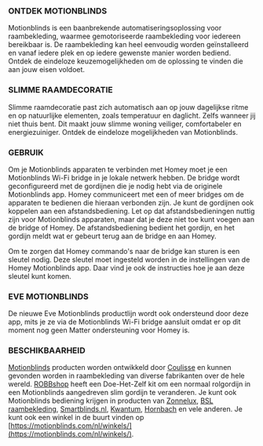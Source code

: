### ONTDEK MOTIONBLINDS
Motionblinds is een baanbrekende automatiseringsoplossing voor raambekleding, waarmee gemotoriseerde raambekleding voor iedereen bereikbaar is. De raambekleding kan heel eenvoudig worden geïnstalleerd en vanaf iedere plek en op iedere gewenste manier worden bediend. Ontdek de eindeloze keuzemogelijkheden om de oplossing te vinden die aan jouw eisen voldoet.

### SLIMME RAAMDECORATIE
Slimme raamdecoratie past zich automatisch aan op jouw dagelijkse ritme en op natuurlijke elementen, zoals temperatuur en daglicht. Zelfs wanneer jij niet thuis bent. Dit maakt jouw slimme woning veiliger, comfortabeler en energiezuiniger. Ontdek de eindeloze mogelijkheden van Motionblinds.

### GEBRUIK
Om je Motionblinds apparaten te verbinden met Homey moet je een Motionblinds Wi-Fi bridge in je lokale netwerk hebben. De bridge wordt geconfigureerd met de gordijnen die je nodig hebt via de originele Motionblinds app. Homey communiceert met een of meer bridges om de apparaten te bedienen die hieraan verbonden zijn. Je kunt de gordijnen ook koppelen aan een afstandsbediening. Let op dat afstandsbedieningen nuttig zijn voor Motionblinds apparaten, maar dat je deze niet toe kunt voegen aan de bridge of Homey. De afstandsbediening bedient het gordijn, en het gordijn meldt wat er gebeurt terug aan de bridge en aan Homey.

Om te zorgen dat Homey commando's naar de bridge kan sturen is een sleutel nodig. Deze sleutel moet ingesteld worden in de instellingen van de Homey Motionblinds app. Daar vind je ook de instructies hoe je aan deze sleutel kunt komen.

### EVE MOTIONBLINDS
De nieuwe Eve Motionblinds productlijn wordt ook ondersteund door deze app, mits je ze via de Motionblinds Wi-Fi bridge aansluit omdat er op dit moment nog geen Matter ondersteuning voor Homey is.

### BESCHIKBAARHEID
[Motionblinds](https://motionblinds.com/nl/) producten worden ontwikkeld door [Coulisse](https://coulisse.com/) en kunnen gevonden worden in raambekleding van diverse fabrikanten over de hele wereld. [ROBBshop](https://www.robbshop.nl/) heeft een Doe-Het-Zelf kit om een normaal rolgordijn in een Motionblinds aangedreven slim gordijn te veranderen. Je kunt ook Motionblinds bediening krijgen in producten van [Zonnelux](https://www.zonnelux.nl/), [BSL raambekleding](https://www.bsl-raambekleding.nl/), [Smartblinds.nl](https://www.smartblinds.nl/), [Kwantum](https://www.kwantum.nl/), [Hornbach](https://www.hornbach.nl/) en vele anderen. Je kunt ook een winkel in de buurt vinden op [https://motionblinds.com/nl/winkels/](https://motionblinds.com/nl/winkels/).

